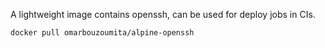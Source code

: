 A lightweight image contains openssh, can be used for deploy jobs in CIs.

`docker pull omarbouzoumita/alpine-openssh`
